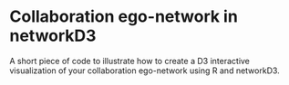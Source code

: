 Collaboration ego-network in networkD3
=========================

A short piece of code to illustrate how to create a D3 interactive visualization of your collaboration ego-network using R and networkD3.
